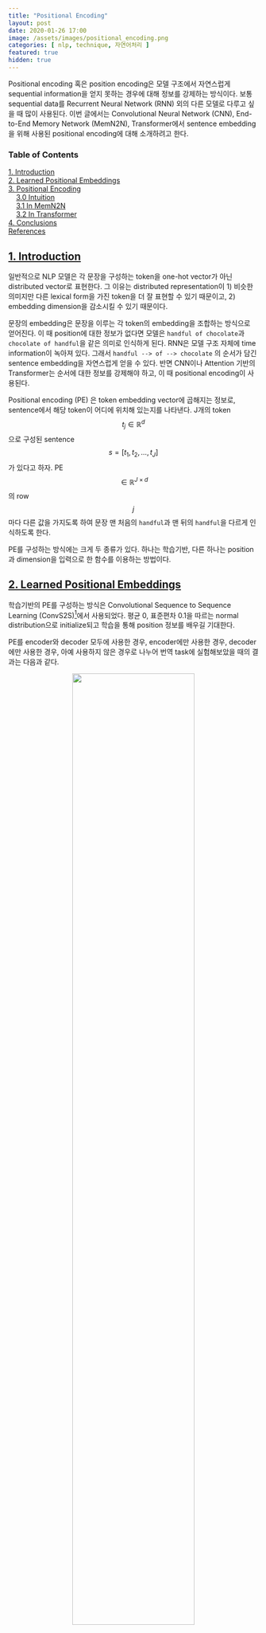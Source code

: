 ```yaml
---
title: "Positional Encoding"
layout: post
date: 2020-01-26 17:00
image: /assets/images/positional_encoding.png
categories: [ nlp, technique, 자연어처리 ]
featured: true
hidden: true
---
```


Positional encoding 혹은 position encoding은 모델 구조에서 자연스럽게 sequential information을 얻지 못하는 경우에 대해 정보를 강제하는 방식이다.
보통 sequential data를 Recurrent Neural Network (RNN) 외의 다른 모델로 다루고 싶을 때 많이 사용된다.
이번 글에서는 Convolutional Neural Network (CNN), End-to-End Memory Network (MemN2N), Transformer에서 sentence embedding을 위해 사용된 positional encoding에 대해 소개하려고 한다.

<div class="breaker"></div>

### Table of Contents

[1. Introduction](#1-introduction) <br>
[2. Learned Positional Embeddings](#2-learned-positional-embeddings) <br>
[3. Positional Encoding](#3-positional-encoding) <br>
&nbsp;&nbsp;&nbsp;&nbsp;[3.0 Intuition](#30-the-intuition) <br>
&nbsp;&nbsp;&nbsp;&nbsp;[3.1 In MemN2N](#31-in-memn2n) <br>
&nbsp;&nbsp;&nbsp;&nbsp;[3.2 In Transformer](#32-in-transformer) <br>
[4. Conclusions](#4-conclusions)<br>
[References](#references)

<div class="breaker"></div>

## [1. Introduction](#table-of-contents)

일반적으로 NLP 모델은 각 문장을 구성하는 token을 one-hot vector가 아닌 distributed vector로 표현한다.
그 이유는 distributed representation이 1) 비슷한 의미지만 다른 lexical form을 가진 token을 더 잘 표현할 수 있기 때문이고, 2) embedding dimension을 감소시킬 수 있기 때문이다.

문장의 embedding은 문장을 이루는 각 token의 embedding을 조합하는 방식으로 얻어진다.
이 때 position에 대한 정보가 없다면 모델은 `handful of chocolate`과 `chocolate of handful`을 같은 의미로 인식하게 된다.
RNN은 모델 구조 자체에 time information이 녹아져 있다.
그래서 `handful --> of --> chocolate` 의 순서가 담긴 sentence embedding을 자연스럽게 얻을 수 있다.
반면 CNN이나 Attention 기반의 Transformer는 순서에 대한 정보를 강제해야 하고, 이 때 positional encoding이 사용된다.

Positional encoding (PE) 은 token embedding vector에 곱해지는 정보로, sentence에서 해당 token이 어디에 위치해 있는지를 나타낸다.
J개의 token $$ t_j \in \mathbb{R}^d$$ 으로 구성된 sentence $$s = [t_1, t_2, ..., t_J]$$ 가 있다고 하자. 
PE $$\in \mathbb{R}^{J \times d}$$ 의 row $$j$$ 마다 다른 값을 가지도록 하여 문장 맨 처음의 `handful`과 맨 뒤의 `handful`을 다르게 인식하도록 한다.

PE를 구성하는 방식에는 크게 두 종류가 있다.
하나는 학습기반, 다른 하나는 position과 dimension을 입력으로 한 함수를 이용하는 방법이다.

<div class='breaker'></div>

## [2. Learned Positional Embeddings](#table-of-contents)

학습기반의 PE를 구성하는 방식은 Convolutional Sequence to Sequence Learning (ConvS2S)[^1]에서 사용되었다.
평균 0, 표준편차 0.1을 따르는 normal distribution으로 initialize되고 학습을 통해 position 정보를 배우길 기대한다.

PE를 encoder와 decoder 모두에 사용한 경우, encoder에만 사용한 경우, decoder에만 사용한 경우, 아예 사용하지 않은 경우로 나누어 번역 task에 실험해보았을 때의 결과는 다음과 같다.

<div style="text-align:center">
<img class="image" src="{{ site.baseurl }}/assets/images/learned_pe_table.png" width="70%">
</div>
<br>
BLEU를 기준으로 분석해보면 encoder에서의 PE역할이 decoder보다 조금 더 중요하다.
PE를 아예 쓰지 않을 때의 점수가 가장 낮지만 점수 차이를 생각해보면 모델 성능에는 크게 영향을 미치지 않는다고 해석해 볼 수 있다.

학습 기반이므로 학습 시 다루지 않았던 길이의 문장이 입력으로 들어온 경우, 외삽이 불가능하다는 단점이 있다.[^6]

<div class='breaker'></div>

## [3. Function-based Positional Encoding](#table-of-contents)[^2]

함수 기반의 PE는 문장에서 몇 번째에 위치한 토큰인지, 토큰의 embedding dimension이 무엇인지를 정해주면 값이 정해진다.
이 때, 다른 위치의 정보가 같은 값으로 mapping되지 않아야 한다.
어떻게 구현할 수 있을까?

### [3.0 The Intuition](#table-of-contents)[^3]

0부터 15까지의 숫자를 2진법으로 나타내보자.

<div style="text-align:center">
<img class="image" src="{{ site.baseurl }}/assets/images/PE_intuition.png" width="60%">
</div>
<br>
다른 색으로 구분지어 표현한 2진수의 자리수마다 다른 주기를 가지는 것을 볼 수 있다.
붉은색은 주기가 1이고, 노란색은 주기가 2, 초록색은 주기가 4, 파란색은 주기가 8이다.

위 예시에서의 자리수를 embedding dimension이라고 생각해보면 PE에도 같은 원리를 확장시켜볼 수 있다.

### [3.1 In MemN2N](#table-of-contents)[^4]

End-to-End Memory Network (MemN2N)[^4]에서는 아래의 함수를 사용했다.

$$ PE_{k j}=(1- \frac{j}{J})-\frac{k}{d}(1- \frac{2j}{J}) $$

$$ j \in {1, ..., J} $$ 

$$ k \in {1, ..., D} $$

임의의 문장 `The same representation is used for questions, memory inputs and memory outputs.`에 적용되는 PE를 시각화해보면 다음과 같다.[^5]

<div style="text-align:center">
<img class="image" src="{{ site.baseurl }}/assets/images/PE_example_1.png" width="90%">
</div>
<br>

여기서는 dimension에 관계없이 같은 주기를 가지지만 시작값이 전부 다르다.
결과적으로는 position마다 다른 vector를 곱하게 되어 position 정보를 전달할 수 있다.

다른 문장 길이를 가지는 경우에 대해서 적용해보면 어떨까?
이번에는 `We therefore propose a second representation that encodes the position of words within the sentence.`에 대해 시각해보았다.[^5]

<div style="text-align:center">
<img class="image" src="{{ site.baseurl }}/assets/images/PE_example_2.png" width="90%">
</div>
<br>

position이 늘어난만큼 position encoding 값의 변화도가 줄었다.
J는 문장마다 달라지므로 첫번째, 두번째의 절대적인 위치보다는 각 순서를 구분짓기 위한 목적에 치중하였다.

ConvS2S에서와는 달리 MemN2N에서 PE의 효과는 꽤나 컸던 것으로 보인다.
<div style="text-align:center">
<img class="image" src="{{ site.baseurl }}/assets/images/MemN2N_PE.png" width="90%">
</div>
<br>

### [3.2 In Transformer](#table-of-contents)[^6]

Attention is all you need[^6]에서 사용된 PE는 **주기**함수로 유명한 sin 함수와 cos 함수를 기반으로 한다. (a.k.a, sinusoidal functions)

$$
\begin{aligned} 
P E_{(\text {pos, 2k} )} &=\sin \left(\text {pos} / 10000^{2 k / d}\right) \\ P E_{(\text {pos,2k+1})} &=\cos \left(\text {pos} / 10000^{2 k / d}\right) 
\end{aligned}
$$

잠시 고등학교 때 배운 수학을 떠올려보자. 
$$ sin(ax + b) $$ 의 주기는 $$ 2\pi / |a| $$ 이다.
따라서 PE의 특정 position vector 값의 주기는 $$ 2\pi \cdot 10000^{2 k / d} $$ 와 같다.

MemN2N에서의 PE와는 달리, position vector의 주기가 vector의 dimension마다 변화한다.
전체 벡터 크기($$d$$)가 128이라고 가정할 때, k가 작을수록 주기가 짧고 k가 클수록 주기도 길어진다. (아래 그림 참고)

<div style="text-align:center">
<img class="image" src="{{ site.baseurl }}/assets/images/positional_encoding.png" width="90%">
<figcaption class="caption">Image credit: https://kazemnejad.com/blog/transformer_architecture_positional_encoding</figcaption>
</div>
<br>

왜 Transformer에서는 MemN2N과 다르게 sinusoidal 함수를 썼을까?
논문에서 그 이유를 짧게 기술하고 있다.

> We chose this function because we hypothesized it would allow the model to easily learn to attend by relative positions, since for any fixed offset $$k$$, $$ P E_{pos+k} $$ can be represented as a linear function of $$P E_{pos} $$. 

sinusodial 함수의 특징을 이용해 첫번째, 두번째마다 같은 position 정보를 주면서도 $$n + k$$ 번째 vector가 $$n$$ 번째 vector와 관계가 있을 때 이를 학습할 수 있는 여지를 남겨주기 위함이다.
(참고로 이에 대한 수학적인 증명은 [이 article](https://timodenk.com/blog/linear-relationships-in-the-transformers-positional-encoding/)에 기술되어 있다.)

<div class='breaker'></div>

## [4. Conclusions](#table-of-contents)

PE는 크게 학습을 통해 정해질 수 있고 미리 지정한 함수로 정해질 수도 있다.
학습을 통한 방식은 학습시 보지 않았던 새로운 길이가 등장했을 때 외삽이 불가능하지만 함수 기반의 PE는 가능하다.
함수도 어떤 함수를 쓰느냐에 따라 종류가 구분되는데, 절대적인 위치에 따라 같은 값을 가지면서도 상대적 위치의 관계도 학습할 수 있는 sin과 cos 기반의 함수가 가장 좋은 방법이라고 생각된다.

<div class='breaker'></div>

## [References](#table-of-contents)

[^1]: [https://arxiv.org/abs/1705.03122](https://arxiv.org/abs/1705.03122)
[^2]: 제가 만든 용어이므로 공식적으로 사용하면 곤란할 수 있습니다 ㅎㅎ
[^3]: [https://kazemnejad.com/blog/transformer_architecture_positional_encoding/](https://kazemnejad.com/blog/transformer_architecture_positional_encoding/)
[^4]: [https://arxiv.org/abs/1503.08895](https://arxiv.org/abs/1503.08895)
[^5]: [https://github.com/inmoonlight/notebooks/blob/master/notebooks/2020-01-26-MemN2N-Position-Encoding.ipynb](https://github.com/inmoonlight/notebooks/blob/master/notebooks/2020-01-26-MemN2N-Position-Encoding.ipynb)
[^6]: [https://papers.nips.cc/paper/7181-attention-is-all-you-need.pdf](https://papers.nips.cc/paper/7181-attention-is-all-you-need.pdf)
